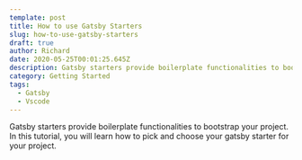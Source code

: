 ```yaml
---
template: post
title: How to use Gatsby Starters
slug: how-to-use-gatsby-starters
draft: true
author: Richard
date: 2020-05-25T00:01:25.645Z
description: Gatsby starters provide boilerplate functionalities to bootstrap your project.
category: Getting Started
tags:
  - Gatsby
  - Vscode
---
```

Gatsby starters provide boilerplate functionalities to bootstrap your project. In this tutorial, you will learn how to pick and choose your gatsby starter for your project.